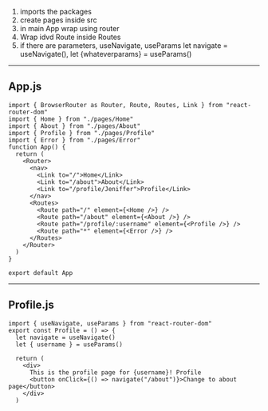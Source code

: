 1. imports the packages
2. create pages inside src
3. in main App wrap using router
4. Wrap idvd Route inside Routes
5. if there are parameters, useNavigate, useParams
   let navigate = useNavigate(), let {whateverparams} = useParams()

---

## App.js

```
import { BrowserRouter as Router, Route, Routes, Link } from "react-router-dom"
import { Home } from "./pages/Home"
import { About } from "./pages/About"
import { Profile } from "./pages/Profile"
import { Error } from "./pages/Error"
function App() {
  return (
    <Router>
      <nav>
        <Link to="/">Home</Link>
        <Link to="/about">About</Link>
        <Link to="/profile/Jeniffer">Profile</Link>
      </nav>
      <Routes>
        <Route path="/" element={<Home />} />
        <Route path="/about" element={<About />} />
        <Route path="/profile/:username" element={<Profile />} />
        <Route path="*" element={<Error />} />
      </Routes>
    </Router>
  )
}

export default App

```

---

## Profile.js

```
import { useNavigate, useParams } from "react-router-dom"
export const Profile = () => {
  let navigate = useNavigate()
  let { username } = useParams()

  return (
    <div>
      This is the profile page for {username}! Profile
      <button onClick={() => navigate("/about")}>Change to about page</button>
    </div>
  )
```
